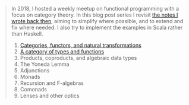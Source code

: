 > 
> In 2018, I hosted a weekly meetup on functional programming with a focus on category theory. In this blog post series I revisit [the notes I wrote back then](https://github.com/jwbuurlage/category-theory-programmers), aiming to simplify where possible, and to extend and fix where needed. I also try to implement the examples in Scala rather than Haskell.
>
> 1. [Categories, functors, and natural transformations](/blog/ctp-categories/)
> 1. [A category of types and functions](/blog/ctp-programmer-category/)
> 1. Products, coproducts, and algebraic data types
> 1. The Yoneda Lemma
> 1. Adjunctions
> 1. Monads
> 1. Recursion and F-algebras
> 1. Comonads
> 1. Lenses and other optics

